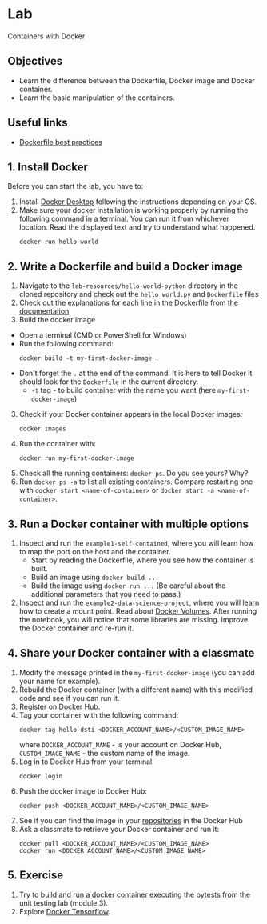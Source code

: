 
# Lab

Containers with Docker

## Objectives 

- Learn the difference between the Dockerfile, Docker image and Docker container.
- Learn the basic manipulation of the containers.

## Useful links

- [Dockerfile best practices](https://docs.docker.com/develop/develop-images/dockerfile_best-practices/)

## 1. Install Docker

Before you can start the lab, you have to:
1. Install [Docker Desktop](https://www.docker.com/get-started) following the instructions depending on your OS.
2. Make sure your docker installation is working properly by running the following command in a terminal. You can run it from whichever location. Read the displayed text and try to understand what happened.
   ```
   docker run hello-world
   ```

## 2. Write a Dockerfile and build a Docker image

1. Navigate to the `lab-resources/hello-world-python` directory in the cloned repository and check out the `hello_world.py` and `Dockerfile` files
2. Check out the explanations for each line in the Dockerfile from [the documentation](https://docs.docker.com/develop/develop-images/dockerfile_best-practices/#dockerfile-instructions) 
3. Build the docker image   
  - Open a terminal (CMD or PowerShell for Windows)
  - Run the following command:
     ```
     docker build -t my-first-docker-image .
     ```
   - Don't forget the `.` at the end of the command. It is here to tell Docker it should look for the `Dockerfile` in the current directory. 
     - `-t` tag - to build container with the name you want (here `my-first-docker-image`)
3. Check if your Docker container appears in the local Docker images:
   ```
   docker images
   ```
 4. Run the container with: 
    ```
    docker run my-first-docker-image
    ```
 5. Check all the running containers: `docker ps`. Do you see yours? Why?
 6. Run `docker ps -a` to list all existing containers. Compare restarting one with `docker start <name-of-container>` or `docker start -a <name-of-container>`.    

## 3. Run a Docker container with multiple options

1. Inspect and run the `example1-self-contained`, where you will learn how to map the port on the host and the container. 
	- Start by reading the Dockerfile, where you see how the container is built.
	- Build an image using `docker build ...`
	- Build the image using `docker run ...` (Be careful about the additional parameters that you need to pass.)
2. Inspect and run the `example2-data-science-project`, where you will learn how to create a mount point. Read about [Docker Volumes](https://docs.docker.com/storage/volumes/). After running the notebook, you will notice that some libraries are missing. Improve the Docker container and re-run it.    

## 4. Share your Docker container with a classmate

1. Modify the message printed in the `my-first-docker-image` (you can add your name for example).
2. Rebuild the Docker container (with a different name) with this modified code and see if you can run it.
3. Register on [Docker Hub](https://hub.docker.com/).
4. Tag your container with the following command:
   ```
   docker tag hello-dsti <DOCKER_ACCOUNT_NAME>/<CUSTOM_IMAGE_NAME>
   ```
   where `DOCKER_ACCOUNT_NAME` - is your account on Docker Hub, `CUSTOM_IMAGE_NAME` - the custom name of the image.
5. Log in to Docker Hub from your terminal:
   ```
   docker login
   ```
6. Push the docker image to Docker Hub:
   ```
   docker push <DOCKER_ACCOUNT_NAME>/<CUSTOM_IMAGE_NAME>
   ```
7. See if you can find the image in your [repositories](https://hub.docker.com/repositories) in the Docker Hub
8. Ask a classmate to retrieve your Docker container and run it:
   ```
   docker pull <DOCKER_ACCOUNT_NAME>/<CUSTOM_IMAGE_NAME>
   docker run <DOCKER_ACCOUNT_NAME>/<CUSTOM_IMAGE_NAME>
   ```

## 5. Exercise

1. Try to build and run a docker container executing the pytests from the unit testing lab (module 3).
2. Explore [Docker Tensorflow](https://www.tensorflow.org/install/docker).
